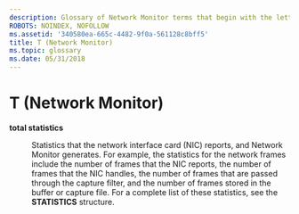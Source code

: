 ```yaml
---
description: Glossary of Network Monitor terms that begin with the letter T.
ROBOTS: NOINDEX, NOFOLLOW
ms.assetid: '340580ea-665c-4482-9f0a-561128c8bff5'
title: T (Network Monitor)
ms.topic: glossary
ms.date: 05/31/2018
---
```


# T (Network Monitor)

<dl> <dt>

<span id="_netmon_total_statistics_gly"></span><span id="_NETMON_TOTAL_STATISTICS_GLY"></span>**total statistics**
</dt> <dd>

Statistics that the network interface card (NIC) reports, and Network Monitor generates. For example, the statistics for the network frames include the number of frames that the NIC reports, the number of frames that the NIC handles, the number of frames that are passed through the capture filter, and the number of frames stored in the buffer or capture file. For a complete list of these statistics, see the **STATISTICS** structure.

</dd> </dl>

 

 



